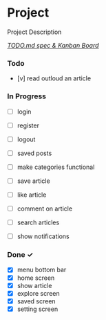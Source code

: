# Project

Project Description

<em>[TODO.md spec & Kanban Board](https://bit.ly/3fCwKfM)</em>

### Todo

- [v] read outloud an article


### In Progress

- [ ] login
- [ ] register
- [ ] logout
- [ ] saved posts
- [ ] make categories functional
- [ ] save article
- [ ] like article
- [ ] comment on article
- [ ] search articles
- [ ] show notifications


### Done ✓

- [x] menu bottom bar  
- [x] home screen  
- [x] show article  
- [x] explore screen  
- [x] saved screen  
- [x] setting screen  
